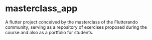 # masterclass_app

A flutter project conceived by the masterclass of the Flutterando community, serving as a repository of exercises proposed during the course and also as a portfolio for students.
